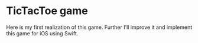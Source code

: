 # TicTacToe game
Here is my first realization of this game. Further I'll improve it and implement this game for iOS using Swift.
